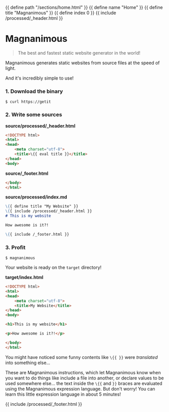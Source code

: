{{ define path "/sections/home.html" }}
{{ define name "Home" }}
{{ define title "Magnanimous" }}
{{ define index 0 }}
{{ include /processed/_header.html }}
# Magnanimous

> The best and fastest static website generator in the world!

Magnanimous generates static websites from source files at the speed of light.

And it's incredibly simple to use!

### 1. Download the binary

```
$ curl https://getit
```

### 2. Write some sources

**source/processed/_header.html**

```html
<!DOCTYPE html>
<html>
<head>
    <meta charset="utf-8">
    <title>\{{ eval title }}</title>
</head>
<body>
```

**source/_footer.html**

```html
</body>
</html>
```

**source/processed/index.md**

```md
\{{ define title "My Website" }}
\{{ include /processed/_header.html }}
# This is my website

How awesome is it?!

\{{ include /_footer.html }}
```

### 3. Profit

```
$ magnanimous
```

Your website is ready on the `target` directory!

**target/index.html**
```html
<!DOCTYPE html>
<html>
<head>
    <meta charset="utf-8">
    <title>My Website</title>
</head>
<body>

<h1>This is my website</h1>

<p>How awesome is it?!</p>

</body>
</html>
```

You might have noticed some funny contents like `\{{ }}` were _translated_ into something else...

These are Magnanimous instructions, which let Magnanimous know when you want to do things like
include a file into another, or declare values to be used somewhere else... the text inside the
`\{{` and `}}` braces are evaluated using the Magnanimous expression language. But don't worry!
You can learn this little expression language in about 5 minutes!

{{ include /processed/_footer.html }}
